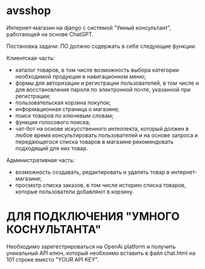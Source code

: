 # avsshop

Интернет-магазин на django с системой "Умный консультант", работающей на основе ChatGPT.

Постановка задачи: ПО должно содержать в себе следующие функции:

Клиентская часть:
-  каталог товаров, в том числе возможность выбора категории необходимой продукции в навигационном меню;
-  формы для авторизации и регистрации пользователей, в том числе и для восстановления пароля по электронной почте, указанной при регистрации;
-  пользовательская корзина покупок;
-  информационная страница о магазине;
-  поиск товаров по ключевым словам;
-  функция голосового поиска;
-  чат-бот на основе искусственного интеллекта, который должен в любое время консультировать пользователей и на основе запроса и передающегося списка товаров в магазине рекомендовать подходящий для них товар.
  
Административная часть:
-  возможность создавать, редактировать и удалять товар в интернет-магазине;
-  просмотр списка заказов, в том числе историю списка товаров, которые пользователи добавляют в корзину.
# ДЛЯ ПОДКЛЮЧЕНИЯ "УМНОГО КОСНУЛЬТАНТА"

Необходимо зарегестрироваться на OpenAi platform и получить уникальный API ключ, который необхоимо вставить в файл chat.html на 101 строке вместо "YOUR API KEY".

